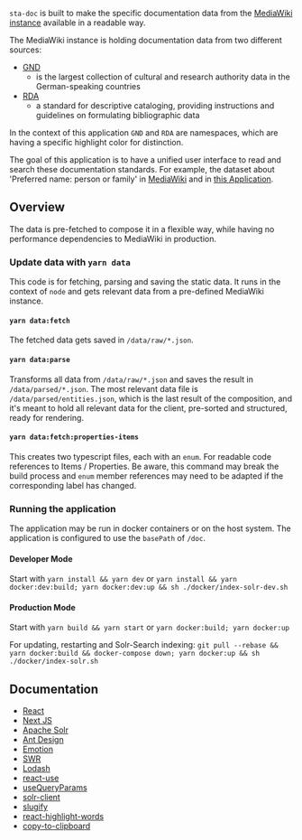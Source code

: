 `sta-doc` is built to make the specific documentation data from the [MediaWiki instance](https://sta.dnb.de/wiki/Hauptseite) available in a readable way.

The MediaWiki instance is holding documentation data from two different sources:

- [GND](https://gnd.network/)
  - is the largest collection of cultural and research authority data in the German-speaking countries
- [RDA](http://www.rda-rsc.org/)
  - a standard for descriptive cataloging, providing instructions and guidelines on formulating bibliographic data

In the context of this application `GND` and `RDA` are namespaces, which are having a specific highlight color for distinction.

The goal of this application is to have a unified user interface to read and search these documentation standards.
For example, the dataset about 'Preferred name: person or family' in [MediaWiki](https://sta.dnb.de/wiki/Property:P58) and in [this Application](https://sta.dnb.de/doc/GND-DF-BENENNUNG-BEVORZUGT-PERSON-FAMILIE).

## Overview

The data is pre-fetched to compose it in a flexible way, while having no performance dependencies to MediaWiki in production.

### Update data with `yarn data`

This code is for fetching, parsing and saving the static data. It runs in the context of `node` and gets relevant data from a pre-defined MediaWiki instance.

#### `yarn data:fetch`

The fetched data gets saved in `/data/raw/*.json`.

#### `yarn data:parse`

Transforms all data from `/data/raw/*.json` and saves the result in `/data/parsed/*.json`. The most relevant data file is `/data/parsed/entities.json`, which is the last result of the composition, and it's meant to hold all relevant data for the client, pre-sorted and structured, ready for rendering.

#### `yarn data:fetch:properties-items`

This creates two typescript files, each with an `enum`. For readable code references to Items / Properties.
Be aware, this command may break the build process and `enum` member references may need to be adapted if the corresponding label has changed.

### Running the application

The application may be run in docker containers or on the host system. The application is configured to use the `basePath` of `/doc`.

#### Developer Mode

Start with `yarn install && yarn dev` or `yarn install && yarn docker:dev:build; yarn docker:dev:up && sh ./docker/index-solr-dev.sh`

#### Production Mode

Start with `yarn build && yarn start` or `yarn docker:build; yarn docker:up`

For updating, restarting and Solr-Search indexing: `git pull --rebase && yarn docker:build && docker-compose down; yarn docker:up && sh ./docker/index-solr.sh`

## Documentation

- [React](https://react.dev/reference/react)
- [Next JS](https://nextjs.org/docs)
- [Apache Solr](https://solr.apache.org/guide/solr/latest/index.html)
- [Ant Design](https://ant.design/components/overview/)
- [Emotion](https://emotion.sh/docs/introduction)
- [SWR](https://swr.vercel.app/docs/getting-started)
- [Lodash](https://lodash.com/docs)
- [react-use](https://github.com/streamich/react-use#--------------------react-use------------------)
- [useQueryParams](https://github.com/pbeshai/use-query-params#usequeryparams)
- [solr-client](https://lbdremy.github.io/solr-node-client/)
- [slugify](https://github.com/simov/slugify#slugify)
- [react-highlight-words](https://github.com/bvaughn/react-highlight-words#usage)
- [copy-to-clipboard](https://github.com/sudodoki/copy-to-clipboard#copy-to-clipboard-)
